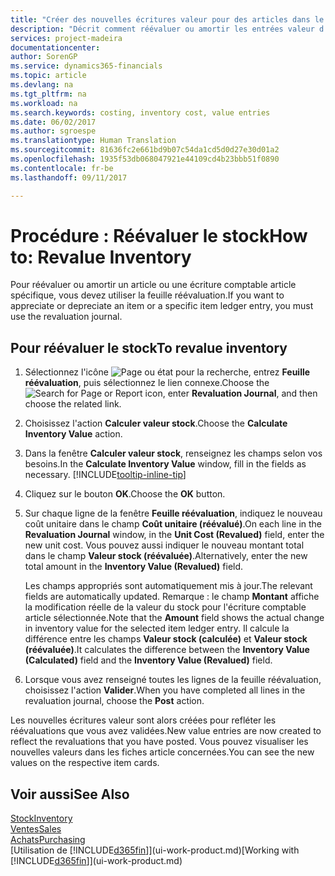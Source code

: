 ```yaml
---
title: "Créer des nouvelles écritures valeur pour des articles dans le stock| Microsoft Docs"
description: "Décrit comment réévaluer ou amortir les entrées valeur d'un ou de plusieurs articles dans le stock en validant leur valeur calculée courante."
services: project-madeira
documentationcenter: 
author: SorenGP
ms.service: dynamics365-financials
ms.topic: article
ms.devlang: na
ms.tgt_pltfrm: na
ms.workload: na
ms.search.keywords: costing, inventory cost, value entries
ms.date: 06/02/2017
ms.author: sgroespe
ms.translationtype: Human Translation
ms.sourcegitcommit: 81636fc2e661bd9b07c54da1cd5d0d27e30d01a2
ms.openlocfilehash: 1935f53db068047921e44109cd4b23bbb51f0890
ms.contentlocale: fr-be
ms.lasthandoff: 09/11/2017

---
```

# <a name="how-to-revalue-inventory"></a><span data-ttu-id="02bcd-103">Procédure : Réévaluer le stock</span><span class="sxs-lookup"><span data-stu-id="02bcd-103">How to: Revalue Inventory</span></span>
<span data-ttu-id="02bcd-104">Pour réévaluer ou amortir un article ou une écriture comptable article spécifique, vous devez utiliser la feuille réévaluation.</span><span class="sxs-lookup"><span data-stu-id="02bcd-104">If you want to appreciate or depreciate an item or a specific item ledger entry, you must use the revaluation journal.</span></span>

## <a name="to-revalue-inventory"></a><span data-ttu-id="02bcd-105">Pour réévaluer le stock</span><span class="sxs-lookup"><span data-stu-id="02bcd-105">To revalue inventory</span></span>
1. <span data-ttu-id="02bcd-106">Sélectionnez l'icône ![Page ou état pour la recherche](media/ui-search/search_small.png "icône Page ou état pour la recherche"), entrez **Feuille réévaluation**, puis sélectionnez le lien connexe.</span><span class="sxs-lookup"><span data-stu-id="02bcd-106">Choose the ![Search for Page or Report](media/ui-search/search_small.png "Search for Page or Report icon") icon, enter **Revaluation Journal**, and then choose the related link.</span></span>
2. <span data-ttu-id="02bcd-107">Choisissez l'action **Calculer valeur stock**.</span><span class="sxs-lookup"><span data-stu-id="02bcd-107">Choose the **Calculate Inventory Value** action.</span></span>
3. <span data-ttu-id="02bcd-108">Dans la fenêtre **Calculer valeur stock**, renseignez les champs selon vos besoins.</span><span class="sxs-lookup"><span data-stu-id="02bcd-108">In the **Calculate Inventory Value** window, fill in the fields as necessary.</span></span> [!INCLUDE[tooltip-inline-tip](includes/tooltip-inline-tip_md.md)]
4. <span data-ttu-id="02bcd-109">Cliquez sur le bouton **OK**.</span><span class="sxs-lookup"><span data-stu-id="02bcd-109">Choose the **OK** button.</span></span>
5. <span data-ttu-id="02bcd-110">Sur chaque ligne de la fenêtre **Feuille réévaluation**, indiquez le nouveau coût unitaire dans le champ **Coût unitaire (réévalué)**.</span><span class="sxs-lookup"><span data-stu-id="02bcd-110">On each line in the **Revaluation Journal** window, in the **Unit Cost (Revalued)** field, enter the new unit cost.</span></span> <span data-ttu-id="02bcd-111">Vous pouvez aussi indiquer le nouveau montant total dans le champ **Valeur stock (réévaluée)**.</span><span class="sxs-lookup"><span data-stu-id="02bcd-111">Alternatively, enter the new total amount in the **Inventory Value (Revalued)** field.</span></span>

    <span data-ttu-id="02bcd-112">Les champs appropriés sont automatiquement mis à jour.</span><span class="sxs-lookup"><span data-stu-id="02bcd-112">The relevant fields are automatically updated.</span></span> <span data-ttu-id="02bcd-113">Remarque : le champ **Montant** affiche la modification réelle de la valeur du stock pour l'écriture comptable article sélectionnée.</span><span class="sxs-lookup"><span data-stu-id="02bcd-113">Note that the **Amount** field shows the actual change in inventory value for the selected item ledger entry.</span></span> <span data-ttu-id="02bcd-114">Il calcule la différence entre les champs **Valeur stock (calculée)** et **Valeur stock (réévaluée)**.</span><span class="sxs-lookup"><span data-stu-id="02bcd-114">It calculates the difference between the **Inventory Value (Calculated)** field and the **Inventory Value (Revalued)** field.</span></span>
6. <span data-ttu-id="02bcd-115">Lorsque vous avez renseigné toutes les lignes de la feuille réévaluation, choisissez l'action **Valider**.</span><span class="sxs-lookup"><span data-stu-id="02bcd-115">When you have completed all lines in the revaluation journal, choose the **Post** action.</span></span>

<span data-ttu-id="02bcd-116">Les nouvelles écritures valeur sont alors créées pour refléter les réévaluations que vous avez validées.</span><span class="sxs-lookup"><span data-stu-id="02bcd-116">New value entries are now created to reflect the revaluations that you have posted.</span></span> <span data-ttu-id="02bcd-117">Vous pouvez visualiser les nouvelles valeurs dans les fiches article concernées.</span><span class="sxs-lookup"><span data-stu-id="02bcd-117">You can see the new values on the respective item cards.</span></span>

## <a name="see-also"></a><span data-ttu-id="02bcd-118">Voir aussi</span><span class="sxs-lookup"><span data-stu-id="02bcd-118">See Also</span></span>
[<span data-ttu-id="02bcd-119">Stock</span><span class="sxs-lookup"><span data-stu-id="02bcd-119">Inventory</span></span>](inventory-manage-inventory.md)  
[<span data-ttu-id="02bcd-120">Ventes</span><span class="sxs-lookup"><span data-stu-id="02bcd-120">Sales</span></span>](sales-manage-sales.md)  
[<span data-ttu-id="02bcd-121">Achats</span><span class="sxs-lookup"><span data-stu-id="02bcd-121">Purchasing</span></span>](purchasing-manage-purchasing.md)  
<span data-ttu-id="02bcd-122">[Utilisation de [!INCLUDE[d365fin](includes/d365fin_md.md)]](ui-work-product.md)</span><span class="sxs-lookup"><span data-stu-id="02bcd-122">[Working with [!INCLUDE[d365fin](includes/d365fin_md.md)]](ui-work-product.md)</span></span>


